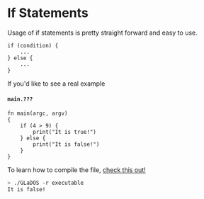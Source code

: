 # If Statements

Usage of if statements is pretty straight forward and easy to use.

```
if (condition) {
	...
} else {
	...
}
```

If you'd like to see a real example

#### **`main.???`**
```
fn main(argc, argv)
{
	if (4 > 9) {
		print("It is true!")
	} else {
		print("It is false!")
	}
}
```

To learn how to compile the file, [check this out!](./compile_and_run.md)

```sh
> ./GLaDOS -r executable
It is false!
```
